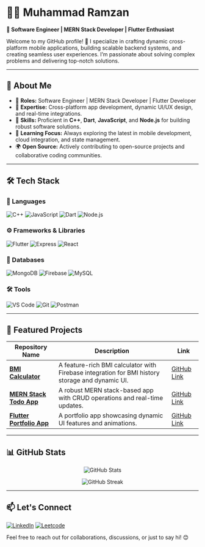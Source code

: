 # **👨‍💻 Muhammad Ramzan**  
**🎯 Software Engineer | MERN Stack Developer | Flutter Enthusiast**

Welcome to my GitHub profile! 🚀 I specialize in crafting dynamic cross-platform mobile applications, building scalable backend systems, and creating seamless user experiences. I’m passionate about solving complex problems and delivering top-notch solutions.

---

## **🧐 About Me**  
- 💼 **Roles:** Software Engineer | MERN Stack Developer | Flutter Developer  
- 🎨 **Expertise:** Cross-platform app development, dynamic UI/UX design, and real-time integrations.  
- 🔧 **Skills:** Proficient in **C++**, **Dart**, **JavaScript**, and **Node.js** for building robust software solutions.  
- 🌱 **Learning Focus:** Always exploring the latest in mobile development, cloud integration, and state management.  
- 🌍 **Open Source:** Actively contributing to open-source projects and collaborative coding communities.  

---

## **🛠️ Tech Stack**

### **🚀 Languages**
![C++](https://img.shields.io/badge/-C++-00599C?style=for-the-badge&logo=cplusplus&logoColor=white)
![JavaScript](https://img.shields.io/badge/-JavaScript-F7DF1E?style=for-the-badge&logo=javascript&logoColor=black)
![Dart](https://img.shields.io/badge/-Dart-0175C2?style=for-the-badge&logo=dart&logoColor=white)
![Node.js](https://img.shields.io/badge/-Node.js-339933?style=for-the-badge&logo=nodedotjs&logoColor=white)

### **⚙️ Frameworks & Libraries**
![Flutter](https://img.shields.io/badge/-Flutter-02569B?style=for-the-badge&logo=flutter&logoColor=white)
![Express](https://img.shields.io/badge/-Express.js-000000?style=for-the-badge&logo=express&logoColor=white)
![React](https://img.shields.io/badge/-React-61DAFB?style=for-the-badge&logo=react&logoColor=black)

### **📂 Databases**
![MongoDB](https://img.shields.io/badge/-MongoDB-47A248?style=for-the-badge&logo=mongodb&logoColor=white)
![Firebase](https://img.shields.io/badge/-Firebase-FFCA28?style=for-the-badge&logo=firebase&logoColor=black)
![MySQL](https://img.shields.io/badge/-MySQL-4479A1?style=for-the-badge&logo=mysql&logoColor=white)

### **🛠️ Tools**
![VS Code](https://img.shields.io/badge/-VSCode-007ACC?style=for-the-badge&logo=visual-studio-code)
![Git](https://img.shields.io/badge/-Git-F05032?style=for-the-badge&logo=git&logoColor=white)
![Postman](https://img.shields.io/badge/-Postman-FF6C37?style=for-the-badge&logo=postman&logoColor=white)

---

## **🚀 Featured Projects**

| Repository Name                | Description                                      | Link |
|--------------------------------|--------------------------------------------------|------|
| **[BMI Calculator](#)**         | A feature-rich BMI calculator with Firebase integration for BMI history storage and dynamic UI. | [GitHub Link](#) |
| **[MERN Stack Todo App](#)**    | A robust MERN stack-based app with CRUD operations and real-time updates. | [GitHub Link](#) |
| **[Flutter Portfolio App](#)**  | A portfolio app showcasing dynamic UI features and animations. | [GitHub Link](#) |

---

## **📊 GitHub Stats**
<p align="center">
  <img src="https://github-readme-stats.vercel.app/api?username=muhammad-ramzan&show_icons=true&theme=dark" alt="GitHub Stats">
</p>

<p align="center">
  <img src="https://github-readme-streak-stats.herokuapp.com/?user=muhammad-ramzan&theme=dark" alt="GitHub Streak">
</p>

---

## **📫 Let's Connect**
[![LinkedIn](https://img.shields.io/badge/-LinkedIn-blue?style=flat-square&logo=LinkedIn&logoColor=white)](https://www.linkedin.com/in/muhammad-ramzan-aa15a2300/) 
[![Leetcode](https://img.shields.io/badge/-Leetcode-orange?style=flat-square&logo=Leetcode&logoColor=white)](https://leetcode.com/u/9kCWotUGkX/) 
  

Feel free to reach out for collaborations, discussions, or just to say hi! 😊

